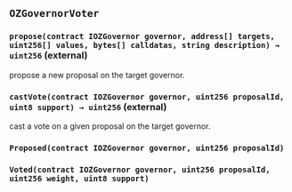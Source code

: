 ## `OZGovernorVoter`






### `propose(contract IOZGovernor governor, address[] targets, uint256[] values, bytes[] calldatas, string description) → uint256` (external)

propose a new proposal on the target governor.



### `castVote(contract IOZGovernor governor, uint256 proposalId, uint8 support) → uint256` (external)

cast a vote on a given proposal on the target governor.




### `Proposed(contract IOZGovernor governor, uint256 proposalId)`





### `Voted(contract IOZGovernor governor, uint256 proposalId, uint256 weight, uint8 support)`







